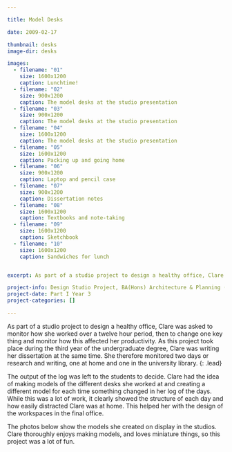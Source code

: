 ```yaml
---

title: Model Desks

date: 2009-02-17

thumbnail: desks
image-dir: desks

images:
  - filename: "01"
    size: 1600x1200
    caption: Lunchtime!
  - filename: "02"
    size: 900x1200
    caption: The model desks at the studio presentation
  - filename: "03"
    size: 900x1200
    caption: The model desks at the studio presentation
  - filename: "04"
    size: 1600x1200
    caption: The model desks at the studio presentation
  - filename: "05"
    size: 1600x1200
    caption: Packing up and going home
  - filename: "06"
    size: 900x1200
    caption: Laptop and pencil case
  - filename: "07"
    size: 900x1200
    caption: Dissertation notes
  - filename: "08"
    size: 1600x1200
    caption: Textbooks and note-taking
  - filename: "09"
    size: 1600x1200
    caption: Sketchbook
  - filename: "10"
    size: 1600x1200
    caption: Sandwiches for lunch


excerpt: As part of a studio project to design a healthy office, Clare was asked to monitor how she worked over a twelve hour period, then to change one key thing and monitor how this affected her productivity.

project-info: Design Studio Project, BA(Hons) Architecture & Planning (Part I)
project-date: Part I Year 3
project-categories: []

---
```




As part of a studio project to design a healthy office, Clare was asked to monitor how she worked over a twelve hour period, then to change one key thing and monitor how this affected her productivity. As this project took place during the third year of the undergraduate degree, Clare was writing her dissertation at the same time. She therefore monitored two days or research and writing, one at home and one in the university library. 
{: .lead}

The output of the log was left to the students to decide. Clare had the idea of making models of the different desks she worked at and creating a different model for each time something changed in her log of the days. While this was a lot of work, it clearly showed the structure of each day and how easily distracted Clare was at home. This helped her with the design of the workspaces in the final office.

The photos below show the models she created on display in the studios. Clare thoroughly enjoys making models, and loves miniature things, so this project was a lot of fun.